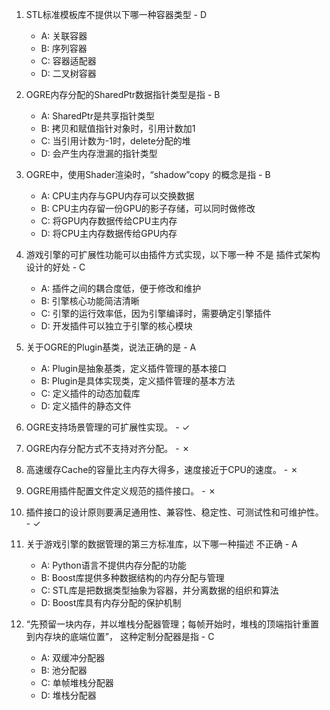 1. STL标准模板库不提供以下哪一种容器类型 - D
    - A: 关联容器
    - B: 序列容器
    - C: 容器适配器
    - D: 二叉树容器

2. OGRE内存分配的SharedPtr数据指针类型是指 - B
    - A: SharedPtr是共享指针类型
    - B: 拷贝和赋值指针对象时，引用计数加1
    - C: 当引用计数为-1时，delete分配的堆
    - D: 会产生内存泄漏的指针类型

3. OGRE中，使用Shader渲染时，“shadow”copy 的概念是指 - B
    - A: CPU主内存与GPU内存可以交换数据
    - B: CPU主内存留一份GPU的影子存储，可以同时做修改
    - C: 将GPU内存数据传给CPU主内存
    - D: 将CPU主内存数据传给GPU内存

4. 游戏引擎的可扩展性功能可以由插件方式实现，以下哪一种 不是 插件式架构设计的好处 - C
    - A: 插件之间的耦合度低，便于修改和维护
    - B: 引擎核心功能简洁清晰
    - C: 引擎的运行效率低，因为引擎编译时，需要确定引擎插件
    - D: 开发插件可以独立于引擎的核心模块

5. 关于OGRE的Plugin基类，说法正确的是 - A
    - A: Plugin是抽象基类，定义插件管理的基本接口
    - B: Plugin是具体实现类，定义插件管理的基本方法
    - C: 定义插件的动态加载库
    - D: 定义插件的静态文件

6. OGRE支持场景管理的可扩展性实现。 - ✓

7. OGRE内存分配方式不支持对齐分配。 - ✗

8. 高速缓存Cache的容量比主内存大得多，速度接近于CPU的速度。 - ✗

9. OGRE用插件配置文件定义规范的插件接口。 - ✗

10. 插件接口的设计原则要满足通用性、兼容性、稳定性、可测试性和可维护性。 - ✓

11. 关于游戏引擎的数据管理的第三方标准库，以下哪一种描述 不正确 - A
    - A: Python语言不提供内存分配的功能
    - B: Boost库提供多种数据结构的内存分配与管理
    - C: STL库是把数据类型抽象为容器，并分离数据的组织和算法
    - D: Boost库具有内存分配的保护机制

12. “先预留一块内存，并以堆栈分配器管理；每帧开始时，堆栈的顶端指针重置到内存块的底端位置”， 这种定制分配器是指 - C
    - A: 双缓冲分配器
    - B: 池分配器
    - C: 单帧堆栈分配器
    - D: 堆栈分配器
